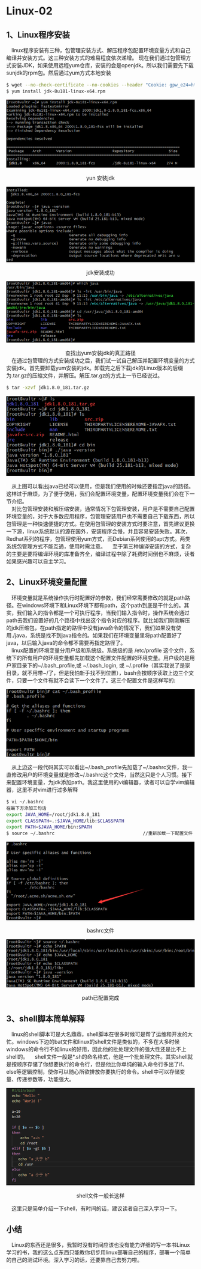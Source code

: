 Linux-02
==========================================
1、Linux程序安装
----------------------
&ensp;&ensp;linux程序安装有三种，包管理安装方式、解压程序包配置环境变量方式和自己编译并安装方式。这三种安装方式的难易程度依次递增。
现在我们通过包管理方式安装JDK，如果使用远程yum仓库，安装的会是openjdk。所以我们需要先下载sunjdk的rpm包。然后通过yum方式本地安装
```bash
$ wget --no-check-certificate --no-cookies --header "Cookie: gpw_e24=http%3A%2F%2Fwww.oracle.com" "http://download.oracle.com/otn-pub/java/jdk/8u181-b13/96a7b8442fe848ef90c96a2fad6ed6d1/jdk-8u181-linux-x64.rpm"
$ yum install jdk-8u181-linux-x64.rpm
```
<div align=center>

![image](https://github.com/ZZULI-TECH/interview/blob/master/images/biao_linux/yum_install_jdk.png)
</div>
<center>yun 安装jdk</center>
<div align=center>

![image](https://github.com/ZZULI-TECH/interview/blob/master/images/biao_linux/java_install_success.png)
</div>
<center>jdk安装成功</center>
<div align=center>

![image](https://github.com/ZZULI-TECH/interview/blob/master/images/biao_linux/find_javapath.png)
</div>
<center>查找出yum安装jdk的真正路径</center>
&ensp;&ensp;在通过包管理的方式安装成功之后，我们试一试自己解压并配置环境变量的方式安装jdk。首先要卸载yum安装的jdk。卸载完之后下载jdk的Linux版本的后缀为.tar.gz的压缩文件，并解压。解压.tar.gz的方式上一节已经说过。<br>

```bash
$ tar -xzvf jdk1.8.0_181.tar.gz
```
<div align=center>

![image](https://github.com/ZZULI-TECH/interview/blob/master/images/biao_linux/un_gz.png)
</div>
&ensp;&ensp;从上图可以看出java已经可以使用，但是我们使用的时候还要指定java的路径。这样过于麻烦，为了便于使用，我们会配置环境变量，配置环境变量我们会在下一节介绍。<br/>
&ensp;&ensp;对比包管理安装和解压缩安装，通常情况下包管理安装，用户是不需要自己配置环境变量的，对于大多数应用程序，包管理安装用户也不需要自己下载东西，所以包管理是一种快速便捷的方式。在使用包管理的安装方式时要注意，首先建议更换一下源，linux系统默认的源在国外，安装程序会慢，并且容易安装失败。其次，Redhat系列的程序，包管理使用yum方式，而Debian系列使用的apt方式。两类系统包管理方式不能互通，使用时需注意。
&ensp;&ensp;至于第三种编译安装的方式，复杂的主要是要将编译环境的库准备齐全，编译过程中除了耗费时间倒也不麻烦，读者如果感兴趣可以自主学习。

2、Linux环境变量配置
-------------------------
&ensp;&ensp;环境变量就是系统操作执行时配置好的参数，我们经常需要修改的就是path路径。在windows环境下和Linux环境下都有path，这个path到底是干什么的。其实，我们输入的指令都是一个可执行程序，当我们输入指令时，操作系统会通过path去我们设置好的几个路径中找出这个指令对应的程序。就比如我们刚刚解压的jdk压缩包，在path指定的路径中没有java命令的情况下，我们如果没有使用./java，系统是找不到java指令的。如果我们在环境变量里将path配置好了java，以后输入java的命令都不需要再指定路径了。<br/>
&ensp;&ensp;linux配置的环境变量分用户级和系统级。系统级的是 /etc/profile 这个文件，系统下的所有用户的环境变量都先加载这个配置文件配置的环境变量。用户级的是用户家目录下的~/.bash_profile,或 ~/.bash_login, 或 ~/.profile（其实我说了是家目录，就不用带~/了，但是我怕新手找不到位置），bash会按顺序读取上边三个文件，只要一个文件有就不会读下一个文件了。这三个配置文件是这样写的:
<div align=center>

![image](https://github.com/ZZULI-TECH/interview/blob/master/images/biao_linux/bash_profile.png)
</div>
&ensp;&ensp;从上边这一段代码其实可以看出~/.bash_profile先加载了~/.bashrc文件，我一直修改用户的环境变量就是修改~/.bashrc这个文件，当然这只是个人习惯。接下来配置环境变量，为jdk添加path。我这里使用的vi编辑器，读者可以自学vim编辑器，这里不对vim进行过多解释<br>

```bash
$ vi ~/.bashrc
在最下方添加三句话
export JAVA_HOME=/root/jdk1.8.0_181
export CLASSPATH=.:$JAVA_HOME/lib:$CLASSPATH
export PATH=$JAVA_HOME/bin:$PATH
$ source ~/.bashrc                                 //重新加载一下配置文件
```
<div align=center>

![image](https://github.com/ZZULI-TECH/interview/blob/master/images/biao_linux/bashrc.png)
</div>
<center>bashrc文件</center>

![image](https://github.com/ZZULI-TECH/interview/blob/master/images/biao_linux/path_ok.png)
</div>
<center>path已配置完成</center>


3、shell脚本简单解释
-------------------------
&ensp;&ensp;linux的shell脚本可是大名鼎鼎，shell脚本在很多时候可是帮了运维和开发的大忙。windows下边的bat文件和linux的shell文件是类似的，不多在大多时候windows的命令行不如linux的好用，因此他的批处理文件的强大性还是比不上shell的。
&ensp;&ensp;shell文件一般是*.sh的命名格式，他是一个批处理文件。其实shell就是按顺序存储了你想要执行的命令行，但是他比你单纯的输入命令行多出了if、else等逻辑控制，使你可以随心所欲排放你要执行的命令。shell中可以存储变量、传递参数等，功能强大。

![image](https://github.com/ZZULI-TECH/interview/blob/master/images/biao_linux/shell_hello.png)
</div>
<center>shell文件一般长这样</center>

&ensp;&ensp;这里只是简单介绍一下shell，有时间的话，建议读者自己深入学习一下。

小结
---------------------------
&ensp;&ensp;Linux的东西还是很多，我暂时没有时间应该也没有能力详细的写一本书Linux学习的书，我的这么点东西只能教你初步用linux部署自己的程序，部署一个简单的自己的测试环境。深入学习的话，还要靠自己去努力啦。